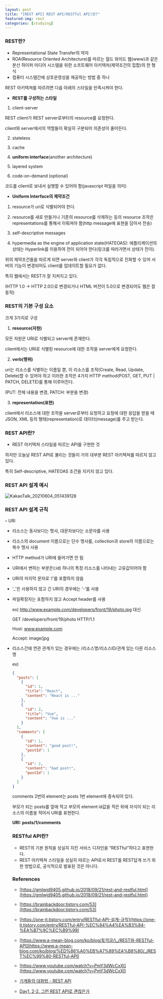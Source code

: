 ```yaml
---
layout: post
title: "[REST API] REST API(RESTful API)란?"
featured-img: rest
categories: [studying]
---
```


### REST란?

- Representational State Transfer의 약자
- ROA(Resource Oriented Architecture)를 따르는 월드 와이드 웹(www)과 같은 분산 하이퍼 미디어 시스템을 위한 소프트웨어 아키텍처(제약조건의 집합)의 한 형식
- 컴퓨터 시스템간에 상호운영성을 제공하는 방법 중 하나

REST 아키텍쳐를 따르려면 다음 아래의 스타일을 만족시켜야 한다.

- **REST를 구성하는 스타일**

1. client-server

REST client가 REST server로부터의 resource를 요청한다.

client와 server에서의 역할들이 확실히 구분되어 의존성이 줄어든다.

2. stateless

3. cache

4. **uniform interface**(another architecture)

5. layered system

6. code-on-demand (optional)

코드를 client로 보내서 실행할 수 있어야 함(javascript 파일을 의미)

- **Uniform Interface의 제약조건**

1. resource가 uri로 식별되어야 한다.

2. resource를 새로 만들거나 기존의 resource를 삭제하는 등의 resource 조작은 representations를 통해서 이뤄져야 함(http message에 표현을 담아서 전송)

3. self-descriptive messages

4. hypermedia as the engine of application state(HATEOAS): 애플리케이션의 상태는 Hyperlink를 이용하여 전이 되어야 한다(링크를 따라가면서 상태가 전이).

위의 제약조건들을 따르게 되면 server와 client가 각각 독립적으로 진화할 수 있어 서버의 기능이 변경되어도 client를 업데이트할 필요가 없다.

특히 웹에서는 REST가 잘 지켜지고 있다.

(HTTP 1.0 -> HTTP 2.0으로 변경되거나 HTML 버전이 5.0으로 변경되어도 웹은 잘 동작)

### REST의 기본 구성 요소

크게 3가지로 구성

1. **resource(자원)**

모든 자원은 URI로 식별되고 server에 존재한다.

client에서는 URI로 식별된 resource에 대한 조작을 server에게 요청한다.

2. **verb(행위)**

uri는 리소스를 식별하는 이름일 뿐, 이 리소스를 조작(Create, Read, Update, Delete)할 수 있어야 하고 이러한 조작은 4가지 HTTP method(POST, GET, PUT | PATCH, DELETE)를 통해 이루어진다.

(PUT: 전체 내용을 변경, PATCH: 부분을 변경)

3. **representation(표현)**

client에서 리소스에 대한 조작을 server로부터 요청하고 요청에 대한 응답을 받을 때 JSON, XML 등의 형태(representation)로 데이터(message)를 주고 받는다.

### REST API란?

- REST 아키텍쳐 스타일을 따르는 API를 구현한 것

하지만 오늘날 REST API로 불리는 것들이 거의 대부분 REST 아키텍쳐를 따르지 않고 있다.

특히 Self-descriptive, HATEOAS 조건을 지키지 않고 있다.

### REST API 설계 예시

![KakaoTalk_20210604_051439128](https://user-images.githubusercontent.com/59640337/120706250-cff57880-c4f3-11eb-8778-f0b2fa2e69e1.png)

### REST API 설계 규칙

**-** URI

- 리소스는 동사보다는 명사, 대문자보다는 소문자를 사용
- 리소스의 document 이름으로는 단수 명사를, collection과 store의 이름으로는 복수 명사 사용
- HTTP method가 URI에 들어가면 안 됨
- URI에서 변하는 부분은(:id) 하나의 특정 리소스를 나타내는 고유값이어야 함
- URI의 마지막 문자로 ‘/’를 포함하지 않음
- ‘\_’은 사용하지 않고 긴 URI의 경우에는 ‘-’를 사용
- 파일확장자는 포함하지 않고 Accept header를 사용

  ex) http://www.example.com/developers/front/19/photo.jpg 대신

  GET /developers/front/19/photo HTTP/1.1

  Host: www.example.com

  Accept: image/jpg

- 리소스간에 연관 관계가 있는 경우에는 /리소스명/리소스ID/관계 있는 다른 리소스 명

  ex)

  ```json
  {
    "posts": [
      {
        "id": 1,
        "title": "React",
        "content": "React is ..."
      },
      {
        "id": 2,
        "title": "Vue",
        "content": "Vue is ..."
      }
    ],
    "comments": [
      {
        "id": 1,
        "content": "good post!",
        "postId": 1
      },
      {
        "id": 2,
        "content": "bad post!",
        "postId": 1
      }
    ]
  }
  ```

  comments 2번의 element는 posts 1번 element에 종속되어 있다.

  부모가 되는 posts를 앞에 적고 부모의 element id값을 적은 뒤에 자식이 되는 리소스의 이름을 적어서 URI를 표현한다.

  **URI:** **posts/1/comments**

  ### RESTful API란?

  - REST의 기본 원칙을 성실히 지킨 서비스 디자인을 “RESTful”하다고 표현한다.
  - REST 아키텍쳐 스타일을 성실히 따르는 API로서 REST를 REST답게 쓰기 위한 방법으로, 공식적으로 발표된 것은 아니다.

  ### References

  - [https://gmlwjd9405.github.io/2018/09/21/rest-and-restful.html](https://gmlwjd9405.github.io/2018/09/21/rest-and-restful.html)
  - [https://brainbackdoor.tistory.com/53](https://brainbackdoor.tistory.com/53)
  - [https://one-it.tistory.com/entry/RESTful-API-설계-규칙](https://one-it.tistory.com/entry/RESTful-API-%EC%84%A4%EA%B3%84-%EA%B7%9C%EC%B9%99)
  - [https://www.a-mean-blog.com/ko/blog/토막글/\_/REST와-RESTful-API](https://www.a-mean-blog.com/ko/blog/%ED%86%A0%EB%A7%89%EA%B8%80/_/REST%EC%99%80-RESTful-API)
  - [https://www.youtube.com/watch?v=PmY3dWcCxXI](https://www.youtube.com/watch?v=PmY3dWcCxXI)

  - [기계들의 대화법 - REST API](https://www.youtube.com/watch?v=PmY3dWcCxXI)

  - [Day1, 2-2. 그런 REST API로 괜찮은가](https://www.youtube.com/watch?v=RP_f5dMoHFc)
